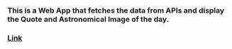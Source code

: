 ### This is a Web App that fetches the data from APIs and display the Quote and Astronomical Image of the day.

### [Link](https://abhishekpatil1997-quote-astronomy-image-of-the-day-main-x2nsb0.streamlit.app/)
